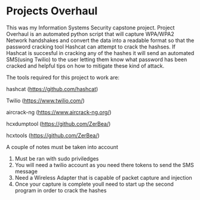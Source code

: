 # Projects Overhaul
This was my Information Systems Security capstone project. Project Overhaul is an automated python script that will capture WPA/WPA2 Network handshakes and convert the data into a readable format so that the password cracking tool Hashcat can attempt to crack the hashses. If Hashcat is succesful in cracking any of the hashes it will send an automated SMS(using Twilio) to the user letting them know what password has been cracked and helpful tips on how to mitigate these kind of attack.

The tools required for this project to work are:

  hashcat (https://github.com/hashcat)
  
  Twilio (https://www.twilio.com/)
  
  aircrack-ng (https://www.aircrack-ng.org/)
  
  hcxdumptool (https://github.com/ZerBea/)
  
  hcxtools (https://github.com/ZerBea/)
  
 A couple of notes must be taken into account
 1. Must be ran with sudo priviledges
 2. You will need a twilio account as you need there tokens to send the SMS message
 3. Need a Wireless Adapter that is capable of packet capture and injection
 4. Once your capture is complete youll need to start up the second program in order to crack the hashes
